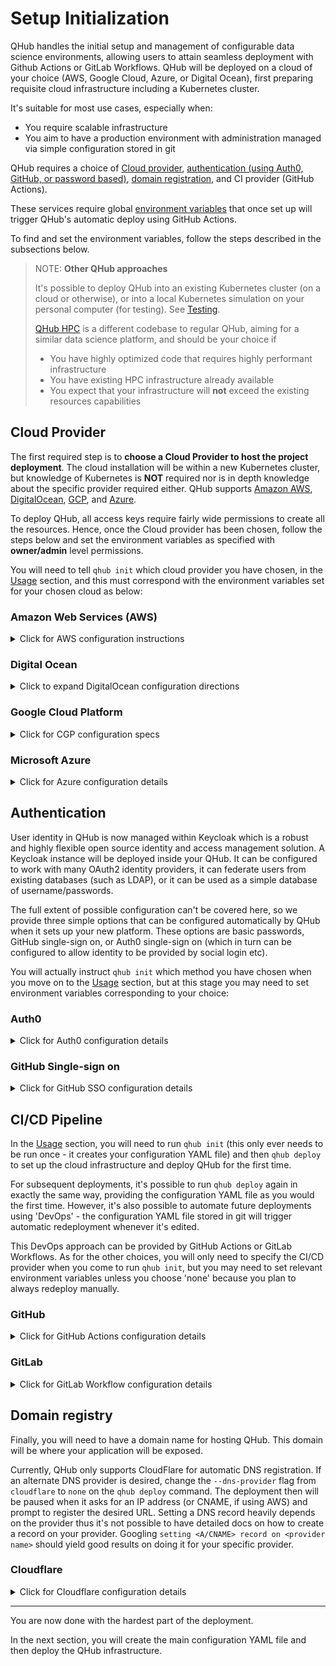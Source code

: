 # Setup Initialization

QHub handles the initial setup and management of configurable data science environments, allowing users to attain seamless deployment with Github Actions or GitLab Workflows. QHub will be deployed on a cloud of your choice (AWS, Google Cloud, Azure, or Digital Ocean), first preparing requisite cloud infrastructure including a Kubernetes cluster.

It's suitable for most use cases, especially when:

- You require scalable infrastructure
- You aim to have a production environment with administration managed via simple configuration stored in git

QHub requires a choice of [Cloud provider](#cloud-provider), [authentication (using Auth0, GitHub, or password based)](#authentication), [domain registration](#domain-registry), and CI provider (GitHub Actions).

These services require global [environment variables](https://linuxize.com/post/how-to-set-and-list-environment-variables-in-linux/) that once set up will trigger QHub's automatic deploy using GitHub Actions.

To find and set the environment variables, follow the steps described in the subsections below.

> NOTE: **Other QHub approaches**
>
> It's possible to deploy QHub into an existing Kubernetes cluster (on a cloud or otherwise), or into a local Kubernetes simulation on your personal computer (for testing). See [Testing](../dev_guide/testing.md).
>
> [QHub HPC](https://hpc.qhub.dev/) is a different codebase to regular QHub, aiming for a similar data science platform, and should be your choice if
> - You have highly optimized code that requires highly performant infrastructure
> - You have existing HPC infrastructure already available
> - You expect that your infrastructure will **not** exceed the existing resources capabilities

## Cloud Provider

The first required step is to **choose a Cloud Provider to host the project deployment**. The cloud installation will be within a new Kubernetes cluster, but knowledge of Kubernetes is **NOT** required nor is in depth
knowledge about the specific provider required either. QHub supports [Amazon AWS](#amazon-web-services-aws), [DigitalOcean](#digital-ocean), [GCP](#google-cloud-platform), and [Azure](#microsoft-azure).

To deploy QHub, all access keys require fairly wide permissions to create all the resources. Hence, once the Cloud provider has been chosen, follow the steps below and set the environment variables as specified with **owner/admin** level permissions.

You will need to tell `qhub init` which cloud provider you have chosen, in the [Usage](usage.md) section, and this must correspond with the environment variables set for your chosen cloud as below:

### Amazon Web Services (AWS)

<details><summary>Click for AWS configuration instructions </summary>

Please see these instructions for [creating an IAM role](https://docs.aws.amazon.com/IAM/latest/UserGuide/id_roles_create.html) with administrator permissions. Upon generation, the IAM role will provide a public **access
key ID** and a **secret key** which will need to be added to the environment variables.

To define the environment variables paste the commands below with your respective keys.

```shell
export AWS_ACCESS_KEY_ID="HAKUNAMATATA"
export AWS_SECRET_ACCESS_KEY="iNtheJUng1etheMightyJUNgleTHEl10N51eEpsT0n1ghy;"
```
</details>

### Digital Ocean

<details><summary>Click to expand DigitalOcean configuration directions </summary>

Please see these instructions for [creating a Digital Ocean token](https://www.digitalocean.com/docs/apis-clis/api/create-personal-access-token/). In addition to a `token`, a `spaces key` (similar to AWS S3) credentials are also required. Follow the instructions on the [official docs](https://www.digitalocean.com/community/tutorials/how-to-create-a-digitalocean-space-and-api-key) for more information.

> Note: DigitalOcean's permissions model isn't as fine-grained as the other supported Cloud providers.

Set the required environment variables as specified below:

```shell
export DIGITALOCEAN_TOKEN=""          # API token required to generate resources
export SPACES_ACCESS_KEY_ID=""        # public access key for access spaces
export SPACES_SECRET_ACCESS_KEY=""    # the private key for access spaces
export AWS_ACCESS_KEY_ID=""           # set this variable with the same value as `SPACES_ACCESS_KEY_ID`
export AWS_SECRET_ACCESS_KEY=""       # set this variable identical to `SPACES_SECRET_ACCESS_KEY`
```
</details>

### Google Cloud Platform

<details><summary>Click for CGP configuration specs </summary>

Follow [these detailed instructions](https://cloud.google.com/iam/docs/creating-managing-service-accounts) to create a Google Service Account with **owner level** permissions. Then, follow the steps described on the official
[GCP docs](https://cloud.google.com/iam/docs/creating-managing-service-account-keys#iam-service-account-keys-create-console) to create and download a JSON credentials file. Store this credentials file in a well known location and make sure to set yourself exclusive permissions.

You can change the file permissions by running the command `chmod 600 <filename>` on your terminal.

In this case the environment variables will be such as follows:

```shell
export GOOGLE_CREDENTIALS="path/to/JSON/file/with/credentials"
export PROJECT_ID="projectIDName"
```

> NOTE: the [`PROJECT_ID` variable](https://cloud.google.com/resource-manager/docs/creating-managing-projects) can be
> found at the Google Console homepage, under `Project info`.
</details>

### Microsoft Azure

<details><summary>Click for Azure configuration details </summary>

Follow [these instructions](https://registry.terraform.io/providers/hashicorp/azurerm/latest/docs/guides/service_principal_client_secret#creating-a-service-principal-in-the-azure-portal) to create a Service Principal in the Azure Portal. After completing the steps described on the link, set the following environment variables such as below:

```shell
export ARM_CLIENT_ID=""           # application (client) ID
export ARM_CLIENT_SECRET=""       # client's secret
export ARM_SUBSCRIPTION_ID=""     # value available at the `Subscription` section under the `Overview` tab
export ARM_TENANT_ID=""           # field available under `Azure Active Directories` > `Properties` > `Tenant ID`
```

> NOTE 1: Having trouble finding your Subscription ID? [Azure's official docs](https://docs.microsoft.com/en-us/azure/media-services/latest/how-to-set-azure-subscription?tabs=portal)
> might help.

> NOTE 2: [Tenant ID](https://docs.microsoft.com/en-us/azure/active-directory/fundamentals/active-directory-how-to-find-tenant)
> values can be also found using PowerShell and CLI.
</details>

## Authentication

User identity in QHub is now managed within Keycloak which is a robust and highly flexible open source identity and access management solution. A Keycloak instance will be deployed inside your QHub. It can be configured to work with many OAuth2 identity providers, it can federate users from existing databases (such as LDAP), or it can be used as a simple database of username/passwords.

The full extent of possible configuration can't be covered here, so we provide three simple options that can be configured automatically by QHub when it sets up your new platform. These options are basic passwords, GitHub single-sign on, or Auth0 single-sign on (which in turn can be configured to allow identity to be provided by social login etc).

You will actually instruct `qhub init` which method you have chosen when you move on to the [Usage](usage.md) section, but at this stage you may need to set environment variables corresponding to your choice:

### Auth0

<details><summary>Click for Auth0 configuration details </summary>

Auth0 is a great choice to enable flexible authentication via multiple providers. To create the necessary access tokens you will need to have an [Auth0](https://auth0.com/) account and be logged in. [Directions
for creating an Auth0 application](https://auth0.com/docs/applications/set-up-an-application/register-machine-to-machine-applications).

- Click on the `Applications` button on the left
- Select `Create Application` > `Machine to Machine Applications` > `Auth0 Management API` from the dropdown menu
- Next, click `All` next to `Select all` and click `Authorize`

With the application create the following environment variables can be set:

 - `AUTH0_CLIENT_ID`: client ID of Auth0 machine-to-machine application found at top of the newly created application page
 - `AUTH0_CLIENT_SECRET`: secret ID of Auth0 machine-to-machine application found in the `Settings` tab of the newly created application
 - `AUTH0_DOMAIN`: The `Tenant Name` which can be found in the general account settings on the left hand side of the page appended with `.auth0.com`, for example:

```bash
export AUTH_DOMAIN="qhub-test.auth0.com" # in case the Tenant Name was called 'qhub-test'
```
</details>

### GitHub Single-sign on

<details><summary>Click for GitHub SSO configuration details </summary>

To use GitHub as a single-sign on provider, you will need to create a new OAuth2 app.

No environment variables are needed for this - you will be given the relevant information and prompted for various inputs during the next stage, when you run [`qhub init`](./usage.md) if you provide the flag `--auth-provider github`. This will be covered when you reach that point in this documentation.
</details>

## CI/CD Pipeline

In the [Usage](usage.md) section, you will need to run `qhub init` (this only ever needs to be run once - it creates your configuration YAML file) and then `qhub deploy` to set up the cloud infrastructure and deploy QHub for the first time.

For subsequent deployments, it's possible to run `qhub deploy` again in exactly the same way, providing the configuration YAML file as you would the first time. However, it's also possible to automate future deployments using 'DevOps' - the configuration YAML file stored in git will trigger automatic redeployment whenever it's edited.

This DevOps approach can be provided by GitHub Actions or GitLab Workflows. As for the other choices, you will only need to specify the CI/CD provider when you come to run `qhub init`, but you may need to set relevant environment variables unless you choose 'none' because you plan to always redeploy manually.

### GitHub

<details><summary>Click for GitHub Actions configuration details </summary>

QHub uses GitHub Actions to enable [Infrastructure as Code](https://en.wikipedia.org/wiki/Infrastructure_as_code) and trigger the CI/CD checks on the configuration file that automatically generates the deployment modules for the infrastructure. To do that, it will be necessary to set the GitHub username and token as environment variables. First create a github personal access token via [these instructions](https://docs.github.com/en/github/authenticating-to-github/creating-a-personal-access-token). The token needs permissions to create a repo and create secrets on the repo. At the moment we don't have the permissions well scoped out so to be on the safe side enable all permissions.

 - `GITHUB_USERNAME`: GitHub username
 - `GITHUB_TOKEN`: GitHub-generated token
</details>

### GitLab

<details><summary>Click for GitLab Workflow configuration details </summary>

If you want to use GitLab CI to automatically deploy changes to your configuration, then no extra environment variables are needed for this.

All git repo and CI setup on GitLab will need to be done manually. At the next stage, when you run [`qhub init`](./usage.md) please provide the flag `--ci-provider gitlab-ci`.

After initial deploy, the documentation should tell you when to commit your configuration files into your GitLab repo. There should be your `qhub-config.yaml` file as well as a generated file called `.gitlab-ci.yml`. You will need to manually set environment variables for your cloud provider as secrets in your GitLab CI for the repo.
</details>

## Domain registry

Finally, you will need to have a domain name for hosting QHub. This domain will be where your application will be exposed.

Currently, QHub only supports CloudFlare for automatic DNS registration. If an alternate DNS provider is desired, change the `--dns-provider` flag from `cloudflare` to `none` on the `qhub deploy` command. The deployment then will be paused when it asks for an IP address (or CNAME, if using AWS) and prompt to register the desired URL. Setting a DNS record heavily depends on the provider thus it's not possible to have detailed docs on how to create a record on your provider. Googling `setting <A/CNAME> record on <provider name>` should yield good results on doing it for your specific provider.

### Cloudflare

<details><summary>Click for Cloudflare configuration details </summary>

QHub supports Cloudflare as a DNS provider. If you choose to use Cloudflare, first create an account, then there are two possible following options:

1. You can register your application domain name on it, using the [Cloudflare nameserver](https://support.cloudflare.com/hc/en-us/articles/205195708-Changing-your-domain-nameservers-to-Cloudflare)
(recommended).
2. You can outright buy a new domain with Cloudflare (this action isn't particularly recommended).

To generate a token [follow these steps](https://developers.cloudflare.com/api/tokens/create):

- Under `Profile`, select the `API Tokens` menu and click on `Create API Token`.
- On `Edit zone DNS` click on `Use Template`.
![screenshot Cloudflare edit Zone DNS](../images/cloudflare_auth_1.png)
- Configure `Permissions` such as the image below:
![screenshot Cloudflare Permissions edit](../images/cloudflare_permissions_2.1.1.png)
- On `Account Resources` set the configuration to include your desired account
![screenshot Cloudflare account resources](../images/cloudflare_account_resources_scr.png)
- On `Zone Resources` set it to `Include | Specific zone` and your domain name
![screenshot Cloudflare account resources](../images/cloudflare_zone_resources.png)
- Click continue to summary
![screenshot Cloudflare summary](../images/cloudflare_summary.png)
- Click on the `Create Token` button and set the token generated as an environment variable on your machine.

Finally, set the environment variable such as:

```shell
 export CLOUDFLARE_TOKEN="cloudflaretokenvalue"
```

</details>

----

You are now done with the hardest part of the deployment.

In the next section, you will create the main configuration YAML file and then deploy the QHub infrastructure.

